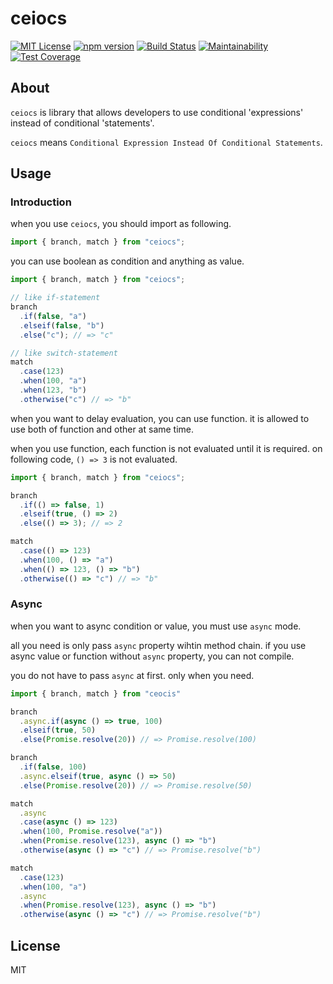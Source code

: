 # ceiocs
[![MIT License](https://img.shields.io/badge/license-MIT-blue.svg?style=flat)](LICENSE)
[![npm version](https://badge.fury.io/js/ceiocs.svg)](https://badge.fury.io/js/ceiocs)
[![Build Status](https://travis-ci.org/tooppoo/ceiocs.svg?branch=master)](https://travis-ci.org/tooppoo/ceiocs)
[![Maintainability](https://api.codeclimate.com/v1/badges/cb4fb9bb0d149ac2d1c6/maintainability)](https://codeclimate.com/github/tooppoo/ceiocs/maintainability)
[![Test Coverage](https://api.codeclimate.com/v1/badges/cb4fb9bb0d149ac2d1c6/test_coverage)](https://codeclimate.com/github/tooppoo/ceiocs/test_coverage)

## About
`ceiocs` is library that allows developers to use conditional 'expressions' instead of conditional 'statements'.

`ceiocs` means `Conditional Expression Instead Of Conditional Statements`.

## Usage
### Introduction
when you use `ceiocs`, you should import as following.
```typescript
import { branch, match } from "ceiocs";
```

you can use boolean as condition and anything as value.
```typescript
import { branch, match } from "ceiocs";

// like if-statement
branch
  .if(false, "a")
  .elseif(false, "b")
  .else("c"); // => "c"

// like switch-statement
match
  .case(123)
  .when(100, "a")
  .when(123, "b")
  .otherwise("c") // => "b"
```

when you want to delay evaluation, you can use function. it is allowed to use both of function and other at same time.

when you use function, each function is not evaluated until it is required.
on following code, `() => 3` is not evaluated.
```typescript
import { branch, match } from "ceiocs";

branch
  .if(() => false, 1)
  .elseif(true, () => 2)
  .else(() => 3); // => 2

match
  .case(() => 123)
  .when(100, () => "a")
  .when(() => 123, () => "b")
  .otherwise(() => "c") // => "b"
```

### Async
when you want to async condition or value, you must use `async` mode.

all you need is only pass `async` property wihtin method chain. if you use async value or function without `async` property, you can not compile.

you do not have to pass `async` at first. only when you need.

```typescript
import { branch, match } from "ceocis"

branch
  .async.if(async () => true, 100)
  .elseif(true, 50)
  .else(Promise.resolve(20)) // => Promise.resolve(100)

branch
  .if(false, 100)
  .async.elseif(true, async () => 50)
  .else(Promise.resolve(20)) // => Promise.resolve(50)

match
  .async
  .case(async () => 123)
  .when(100, Promise.resolve("a"))
  .when(Promise.resolve(123), async () => "b")
  .otherwise(async () => "c") // => Promise.resolve("b")

match
  .case(123)
  .when(100, "a")
  .async
  .when(Promise.resolve(123), async () => "b")
  .otherwise(async () => "c") // => Promise.resolve("b")
```

## License
MIT
